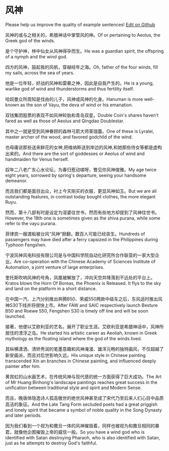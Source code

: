 # 风神

Please help us improve the quality of example sentences! [Edit on Github](https://github.com/jiyushe/jiyu-example-sentence-source/blob/main/chinese/fengshen.md)

<p><span class="chinese">风神的或与之相关的，希腊神话中掌管风的神。</span><span class="english">Of or pertaining to Aeolus, the Greek god of the winds.</span></p>

<p><span class="chinese">是个守护神，林中仙女从风神得孕而生。</span><span class="english">He was a guardian spirit, the offspring of a nymph and the wind god.</span></p>

<p><span class="chinese">四方的风神，鼓起我的风帆，穿越经年之海。</span><span class="english">Oh, father of the four winds, fill my sails, across the sea of years.</span></p>

<p><span class="chinese">他是一位年轻，好战的风神和雷暴之神，因此是自我产生的。</span><span class="english">He is a young, warlike god of wind and thunderstorms and thus fertility itself.</span></p>

<p><span class="chinese">哈奴曼众所周知是伐由的儿子，风神或风神的化身。</span><span class="english">Hanuman is more well-known as the son of Vayu, the deva of wind or his emanation.</span></p>

<p><span class="chinese">双钱集团股票的表现不如风神轮胎和青岛双星。</span><span class="english">Double Coin's shares haven't fared as well as those of Aeolus and Qingdao Doublestar.</span></p>

<p><span class="chinese">其中之一就是受到风神眷顾的森林弓箭大师莱瑞蕾。</span><span class="english">One of these is Lyralei, master archer of the wood, and favored godchild of the wind.</span></p>

<p><span class="chinese">也毋庸说那些送来鲜花的女神,把维纳斯送到岸边的风神,和她那些侍女等都是虚构出来的。</span><span class="english">And there are the sort of goddesses or Aeolus of wind and handmaiden for Venus herself.</span></p>

<p><span class="chinese">奴年二八老广东心水论坛，为春归惹动嗟呀，瞥见你风神俊雅。</span><span class="english">My age twice eight years, sorrowed by spring's departure, seeing your handsome demeanor.</span></p>

<p><span class="chinese">而且我们都是面目出众，衬上今天刚买的衣服，更显风神如玉。</span><span class="english">But we are all outstanding features, in contrast today bought clothes, the more elegant Ruyu.</span></p>

<p><span class="chinese">然而，第十八部有时是设定为湿婆往世书，然而有些地方却提到了风神往世书。</span><span class="english">However, the 18th one is sometimes given as the shiva purana, while some refer to the vayu purana.</span></p>

<p><span class="chinese">菲律宾一艘渡船被台风“风神”掀翻，数百人可能已经丧生。</span><span class="english">Hundreds of passengers may have died after a ferry capsized in the Philippines during Typhoon Fengshen.</span></p>

<p><span class="chinese">宁波风神风电科技有限公司是与中国科学院自动化研究所合作联营的一家大型企业。</span><span class="english">Are co-operation with the Chinese Academy of Sciences Institute of Automation, a joint venture of large enterprises.</span></p>

<p><span class="chinese">奎托斯吹响风神的号角，凤凰被解放了，冲向天空并降落到不远处的平台上。</span><span class="english">Kratos blows the Horn Of Boreas, the Phoenix is Released. It flys to the sky and land on the platform in a short distance.</span></p>

<p><span class="chinese">在中国一汽、上汽分别推出奔腾B50、荣威550两款中级车之后，东风适时推出风神S30下线并将很快上市。</span><span class="english">After FAW and SAIC respectively launch Besture B50 and Roewe 550, Fengshen S30 is timely off line and will be soon launched.</span></p>

<p><span class="chinese">接著，他便以艾欧利亚的艺名，展开了职业生涯。艾欧利亚是希腊神话中，风神所居住的漂浮之岛。</span><span class="english">He started his artistic career as Aeoliah, known in Greek mythology as the floating island where the god of the winds lived.</span></p>

<p><span class="chinese">其纵横潇洒、清矫秀润的笔墨意趣和风神淹漫、雄浑元畅的独特画风，不仅超越了新安画派，而且对后世影响久远。</span><span class="english">His unique style in Chinese painting transcended Xin an branches in Chinese painting, and influenced deeply painter after him.</span></p>

<p><span class="chinese">黄宾虹的山水画艺术，在传统风神与现代感的统一方面获得了巨大成功。</span><span class="english">The Art of Mr Huang Binhong's landscape paintings reaches great success in the unification between traditional style and spirit and Modern Sense.</span></p>

<p><span class="chinese">而且，晚唐体隐逸诗人孤高傲世的绝世风神甚至成了宋代乃至后来人们心目中品质高洁的象征。</span><span class="english">And the Late Tang Form secluded poets had a great priggish and lonely spirit that became a symbol of noble quality in the Song Dynasty and later periods.</span></p>

<p><span class="chinese">因为我们看到一个视为和撒旦一体的风神摧毁着，同样也被视为和撒旦相同的暴君，就像他企图摧毁上帝的威信一般。</span><span class="english">So you have a wind god who is identified with Satan destroying Pharaoh, who is also identified with Satan, just as he attempts to destroy God's faithful.</span></p>

